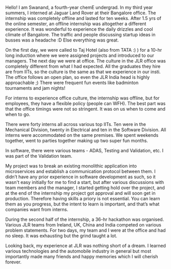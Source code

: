 [category]: <> (General,Experiences)
[date]: <> (2022/07/28)
[title]: <> (Intership experience at Jaguar Land Rover)
[pandoc]: <> ()


Hello! I am Swanand, a fourth-year chemE undergrad. In my third year summers, I interned at Jaguar Land Rover at their Bangalore office. The internship was completely offline and lasted for ten weeks. After 1.5 yrs of the online semester, an offline internship was altogether a different experience. It was wonderful to experience the daily drizzles and cool climate of Bangalore. The traffic and people discussing startup ideas in busses was a headache :D Else everything was great. 


On the first day, we were called to Taj Hotel (also from TATA :) ) for a 10-hr long induction where we were assigned projects and introduced to our managers. The next day we were at office. The culture in the JLR office was completely different from what I had expected. All the graduates they hire are from IITs, so the culture is the same as that we experience in our insti. The office follows an open plan, so even the JLR India head is highly approachable ;) There were frequent fun events like badminton tournaments and jam nights!  

For interns to experience office culture, the internship was offline, but for employees, they have a flexible policy (people can WFH). The best part was that the office timings were not so stringent. It was on us when to come and when to go. 

There were forty interns all across various top IITs. Ten were in the Mechanical Division, twenty in Electrical and ten in the Software Division. All interns were accommodated on the same premises. We spent weekends together, went to parties together making up two super fun months.

In software, there were various teams - ADAS, Testing and Validation, etc. I was part of the Validation team.

My project was to break an existing monolithic application into microservices and establish a communication protocol between them. I didn’t have any prior experience in software development as such, so it wasn't easy initially for me to find a start, but after various discussions with team members and the manager, I started getting hold over the project, and at the end of the internship my project got approval and will soon get in production. Therefore having skills a priory is not essential. You can learn them as you progress, but the intent to learn is important, and that’s what companies want from interns. 

During the second half of the internship, a 36-hr hackathon was organised. Various JLR teams from Ireland, UK, China and India competed on various problem statements. For two days, my team and I were at the office and had no sleep. It was exhausting but the grind taught a lot.

Looking back, my experience at JLR was nothing short of a dream. I learned various technologies and the automobile industry in general but most importantly made many friends and happy memories which I will cherish forever.


